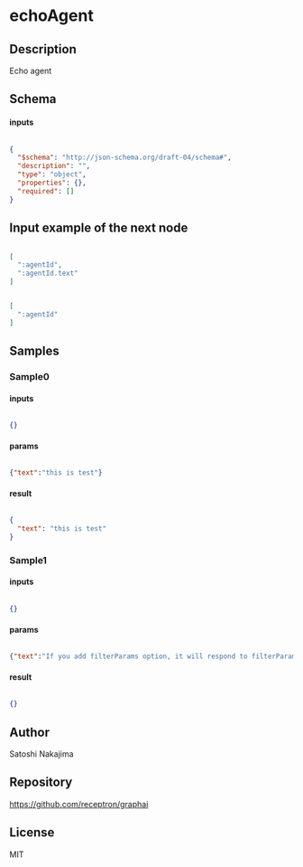 # echoAgent

## Description

Echo agent

## Schema

#### inputs

```json

{
  "$schema": "http://json-schema.org/draft-04/schema#",
  "description": "",
  "type": "object",
  "properties": {},
  "required": []
}

````

## Input example of the next node

```json

[
  ":agentId",
  ":agentId.text"
]

````
```json

[
  ":agentId"
]

````

## Samples

### Sample0

#### inputs

```json

{}

````

#### params

```json

{"text":"this is test"}

````

#### result

```json

{
  "text": "this is test"
}

````
### Sample1

#### inputs

```json

{}

````

#### params

```json

{"text":"If you add filterParams option, it will respond to filterParams","filterParams":true}

````

#### result

```json

{}

````

## Author

Satoshi Nakajima

## Repository

https://github.com/receptron/graphai

## License

MIT

